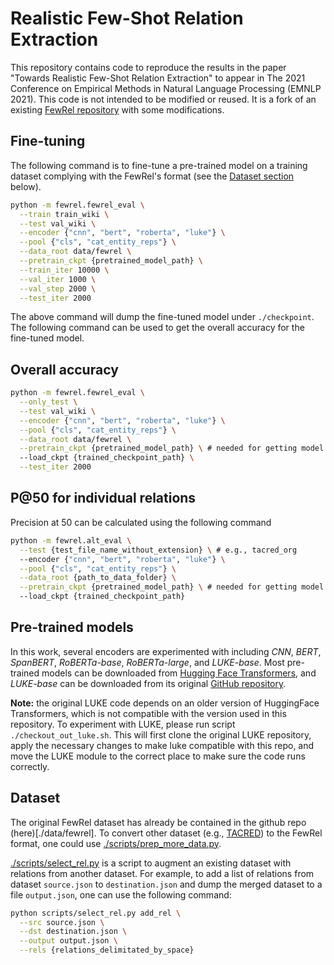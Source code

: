 # Realistic Few-Shot Relation Extraction
This repository contains code to reproduce the results in the paper "Towards Realistic Few-Shot Relation Extraction" to appear in The 2021 Conference on Empirical Methods in Natural Language Processing (EMNLP 2021). This code is not intended to be modified or reused. It is a fork of an existing [FewRel repository](https://github.com/thunlp/FewRel) with some modifications.

## Fine-tuning

The following command is to fine-tune a pre-trained model on a training dataset complying with the FewRel's format (see the [Dataset section](#dataset) below).

```bash
python -m fewrel.fewrel_eval \
  --train train_wiki \
  --test val_wiki \
  --encoder {"cnn", "bert", "roberta", "luke"} \
  --pool {"cls", "cat_entity_reps"} \
  --data_root data/fewrel \
  --pretrain_ckpt {pretrained_model_path} \
  --train_iter 10000 \
  --val_iter 1000 \
  --val_step 2000 \
  --test_iter 2000
```

The above command will dump the fine-tuned model under `./checkpoint`. The following command can be used to get the overall accuracy for the fine-tuned model. 

## Overall accuracy
```bash
python -m fewrel.fewrel_eval \
  --only_test \
  --test val_wiki \
  --encoder {"cnn", "bert", "roberta", "luke"} \
  --pool {"cls", "cat_entity_reps"} \
  --data_root data/fewrel \
  --pretrain_ckpt {pretrained_model_path} \ # needed for getting model config
  --load_ckpt {trained_checkpoint_path} \
  --test_iter 2000
```

## P@50 for individual relations

Precision at 50 can be calculated using the following command

```bash
python -m fewrel.alt_eval \
  --test {test_file_name_without_extension} \ # e.g., tacred_org 
  --encoder {"cnn", "bert", "roberta", "luke"} \
  --pool {"cls", "cat_entity_reps"} \
  --data_root {path_to_data_folder} \
  --pretrain_ckpt {pretrained_model_path} \ # needed for getting model config
  --load_ckpt {trained_checkpoint_path}
```

## Pre-trained models

In this work, several encoders are experimented with including _CNN_, _BERT_, _SpanBERT_, _RoBERTa-base_, _RoBERTa-large_, and _LUKE-base_. Most pre-trained models can be downloaded from [Hugging Face Transformers](https://huggingface.co/transformers/pretrained_models.html), and _LUKE-base_ can be downloaded from its original [GitHub repository](https://github.com/studio-ousia/luke).

**Note:** the original LUKE code depends on an older version of HuggingFace Transformers, which is not compatible with the version used in this repository. To experiment with LUKE, please run script `./checkout_out_luke.sh`. This will first clone the original LUKE repository, apply the necessary changes to make luke compatible with this repo, and move the LUKE module to the correct place to make sure the code runs correctly.

## Dataset

The original FewRel dataset has already be contained in the github repo (here)[./data/fewrel]. To convert other dataset (e.g., [TACRED](https://nlp.stanford.edu/projects/tacred/)) to the FewRel format, one could use [./scripts/prep_more_data.py](./scripts/prep_more_data.py).

[./scripts/select_rel.py](./scripts/select_rel.py) is a script to augment an existing dataset with relations from another dataset. For example, to add a list of relations from dataset `source.json` to `destination.json` and dump the merged dataset to a file `output.json`, one can use the following command:

```bash
python scripts/select_rel.py add_rel \
  --src source.json \
  --dst destination.json \
  --output output.json \
  --rels {relations_delimitated_by_space}
```
